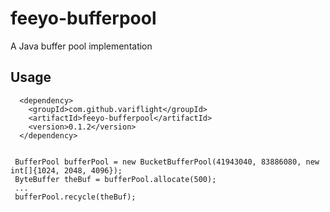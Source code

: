 # feeyo-bufferpool

A Java buffer pool implementation

## Usage

```
  <dependency>
	<groupId>com.github.variflight</groupId>
	<artifactId>feeyo-bufferpool</artifactId>
	<version>0.1.2</version>
  </dependency>
	
	
 BufferPool bufferPool = new BucketBufferPool(41943040, 83886080, new int[]{1024, 2048, 4096});
 ByteBuffer theBuf = bufferPool.allocate(500);
 ...
 bufferPool.recycle(theBuf);

```